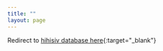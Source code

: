 ```yaml
---
title: ""
layout: page
---
```


Redirect to [hihisiv database here](http://hihisiv.lncc.br/){:target="_blank"} 